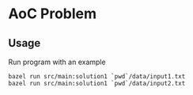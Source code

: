 # AoC Problem 

## Usage

Run program with an example

```
bazel run src/main:solution1 `pwd`/data/input1.txt
bazel run src/main:solution1 `pwd`/data/input2.txt
```